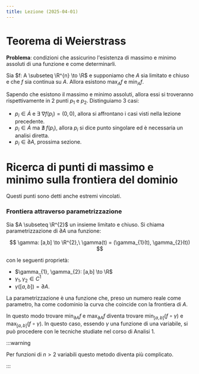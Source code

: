 ```yaml
---
title: Lezione (2025-04-01)
---
```


# Teorema di Weierstrass

**Problema**: condizioni che assicurino l'esistenza di massimo e minimo assoluti
di una funzione e come determinarli.

Sia $f: A \subseteq \R^{n} \to \R$ e supponiamo che $A$ sia limitato e chiuso e
che $f$ sia continua su $A$. Allora esistono $\max_{A} f$ e $\min_{A} f$.

Sapendo che esistono il massimo e minimo assoluti, allora essi si troveranno
rispettivamente in 2 punti $p_{1}$ e $p_{2}$. Distinguiamo 3 casi:

- $p_{i} \in \dot{A}$ e $\exists\ \nabla f(p_{i}) = (0,0)$, allora si affrontano
  i casi visti nella lezione precedente.
- $p_{i} \in \dot{A}$ ma $\nexists\ f(p_{i})$, allora $p_{i}$ si dice punto
  singolare ed è necessaria un analisi diretta.
- $p_{i} \in \partial A$, prossima sezione.

# Ricerca di punti di massimo e minimo sulla frontiera del dominio

Questi punti sono detti anche estremi vincolati.

### Frontiera attraverso parametrizzazione

Sia $A \subseteq \R^{2}$ un insieme limitato e chiuso. Si chiama
parametrizzazione di $\partial A$ una funzione:

$$
\gamma: [a,b] \to \R^{2},\ \gamma(t) = (\gamma_{1}(t), \gamma_{2}(t))
$$

con le seguenti proprietà:

- $\gamma_{1}, \gamma_{2}: [a,b] \to \R$
- $\gamma_{1}, \gamma_{2} \in C^{1}$
- $\gamma([a,b]) = \partial A$.

La parametrizzazione è una funzione che, preso un numero reale come parametro,
ha come codominio la curva che coincide con la frontiera di $A$.

In questo modo trovare $\min_{\partial A} f$ e $\max_{\partial A} f$ diventa
trovare $\min_{[a,b]} (f \circ \gamma)$ e $\max_{[a,b]} (f \circ \gamma)$. In
questo caso, essendo $\gamma$ una funzione di una variabile, si può procedere
con le tecniche studiate nel corso di Analisi 1.

:::warning

Per funzioni di $n>2$ variabili questo metodo diventa più complicato.

:::
